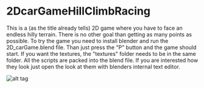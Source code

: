 # 2DcarGameHillClimbRacing

This is a (as the title already tells) 2D game where you have to face an endless hilly terrain.
There is no other goal than getting as many points as possible.
To try the game you need to install blender and run the 2D_carGame.blend file. Than just press the "P" button and the game should start.
If you want the textures, the "textures" folder needs to be in the same folder. 
All the scripts are packed into the blend file. If you are interested how they look just open the look at them with blenders internal text editor.

![alt tag](https://github.com/toger5/screenshots/titelBild.png)
